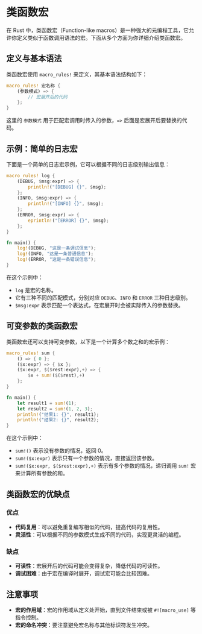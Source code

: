 # 类函数宏

在 Rust 中，类函数宏（Function-like macros）是一种强大的元编程工具，它允许你定义类似于函数调用语法的宏。下面从多个方面为你详细介绍类函数宏。

## 定义与基本语法

类函数宏使用 `macro_rules!` 来定义，其基本语法结构如下：

```rust
macro_rules! 宏名称 {
    (参数模式) => {
        // 宏展开后的代码
    };
}
```

这里的 `参数模式` 用于匹配宏调用时传入的参数，`=>` 后面是宏展开后要替换的代码。

## 示例：简单的日志宏

下面是一个简单的日志宏示例，它可以根据不同的日志级别输出信息：

```rust
macro_rules! log {
    (DEBUG, $msg:expr) => {
        println!("[DEBUG] {}", $msg);
    };
    (INFO, $msg:expr) => {
        println!("[INFO] {}", $msg);
    };
    (ERROR, $msg:expr) => {
        eprintln!("[ERROR] {}", $msg);
    };
}

fn main() {
    log!(DEBUG, "这是一条调试信息");
    log!(INFO, "这是一条普通信息");
    log!(ERROR, "这是一条错误信息");
}    
```

在这个示例中：

- `log` 是宏的名称。
- 它有三种不同的匹配模式，分别对应 `DEBUG`、`INFO` 和 `ERROR` 三种日志级别。
- `$msg:expr` 表示匹配一个表达式，在宏展开时会被实际传入的参数替换。

## 可变参数的类函数宏

类函数宏还可以支持可变参数，以下是一个计算多个数之和的宏示例：

```rust
macro_rules! sum {
    () => { 0 };
    ($x:expr) => { $x };
    ($x:expr, $($rest:expr),+) => {
        $x + sum!($($rest),+)
    };
}

fn main() {
    let result1 = sum!(1);
    let result2 = sum!(1, 2, 3);
    println!("结果1: {}", result1);
    println!("结果2: {}", result2);
}    
```

在这个示例中：

- `sum!()` 表示没有参数的情况，返回 0。
- `sum!($x:expr)` 表示只有一个参数的情况，直接返回该参数。
- `sum!($x:expr, $($rest:expr),+)` 表示有多个参数的情况，递归调用 `sum!` 宏来计算所有参数的和。

## 类函数宏的优缺点

### 优点

- **代码复用**：可以避免重复编写相似的代码，提高代码的复用性。
- **灵活性**：可以根据不同的参数模式生成不同的代码，实现更灵活的编程。

### 缺点

- **可读性**：宏展开后的代码可能会变得复杂，降低代码的可读性。
- **调试困难**：由于宏在编译时展开，调试宏可能会比较困难。

## 注意事项

- **宏的作用域**：宏的作用域从定义处开始，直到文件结束或被 `#![macro_use]` 等指令控制。
- **宏的命名冲突**：要注意避免宏名称与其他标识符发生冲突。
